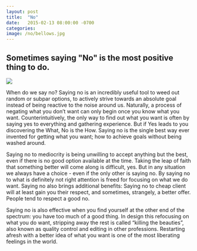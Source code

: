 ```yaml
---
layout: post
title:  "No"
date:   2015-02-13 08:00:00 -0700
categories: 
image: /no/bellows.jpg
---
```



Sometimes saying "No" is the most positive thing to do.
---


![](/no/bellows.jpg)


When do we say no? Saying no is an incredibly useful tool to weed out random or subpar options, to actively strive towards an absolute goal instead of being reactive to the noise around us. 
Naturally, a process of negating what you don’t want can only begin once you know what you want. Counterintuitively, the only way to find out what you want is often by saying yes to everything and gathering experience. But if Yes leads to you discovering the What, No is the How. Saying no is the single best way ever invented for getting what you want; how to achieve goals without being washed around.

Saying no to mediocrity is being unwilling to accept anything but the best, even if there is no good option available at the time. Taking the leap of faith that something better will come along is difficult, yes. But in any situation we always have a choice - even if the only other is saying no. By saying no to what is definitely not right attention is freed for focusing on what we do want. Saying no also brings additional benefits: Saying no to cheap client will at least gain you their respect, and sometimes, strangely, a better offer. People tend to respect a good no.

Saying no is also effective when you find yourself at the other end of the spectrum: you have too much of a good thing. In design this refocusing on what you do want, stripping away the rest is called “killing the beauties”, also known as quality control and editing in other professions. Restarting afresh with a better idea of what you want is one of the most liberating feelings in the world.
